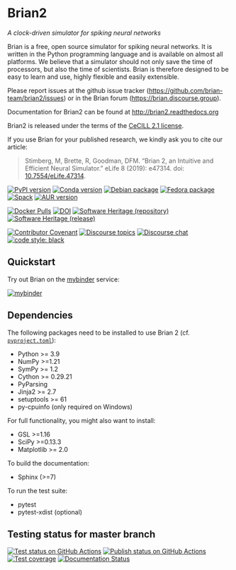 # Brian2

*A clock-driven simulator for spiking neural networks*

Brian is a free, open source simulator for spiking neural networks. It is written in the Python programming language and is available on almost all platforms. We believe that a simulator should not only save the time of processors, but also the time of scientists. Brian is therefore designed to be easy to learn and use, highly flexible and easily extensible.

Please report issues at the github issue tracker (https://github.com/brian-team/brian2/issues) or in the Brian forum (https://brian.discourse.group).

Documentation for Brian2 can be found at http://brian2.readthedocs.org

Brian2 is released under the terms of the [CeCILL 2.1 license](https://opensource.org/licenses/CECILL-2.1).

If you use Brian for your published research, we kindly ask you to cite our article:

> Stimberg, M, Brette, R, Goodman, DFM. “Brian 2, an Intuitive and Efficient Neural Simulator.” eLife 8 (2019): e47314. doi: [10.7554/eLife.47314](https://doi.org/10.7554/eLife.47314).


[![PyPI version](https://img.shields.io/pypi/v/Brian2.svg)](https://pypi.python.org/pypi/Brian2)
[![Conda version](https://img.shields.io/conda/vn/conda-forge/brian2.svg)](https://anaconda.org/conda-forge/brian2)
[![Debian package](https://img.shields.io/debian/v/python3-brian/testing)](https://packages.debian.org/testing/python3-brian)
[![Fedora package](https://img.shields.io/fedora/v/python3-brian2)](https://packages.fedoraproject.org/pkgs/python-brian2/python3-brian2/)
[![Spack](https://img.shields.io/spack/v/py-brian2)](https://packages.spack.io/package.html?name=py-brian2)
[![AUR version](https://img.shields.io/aur/version/python-brian2)](https://aur.archlinux.org/packages/python-brian2)

[![Docker Pulls](https://img.shields.io/docker/pulls/briansimulator/brian)](https://hub.docker.com/r/briansimulator/brian)
[![DOI](https://zenodo.org/badge/DOI/10.5281/zenodo.654861.svg)](https://zenodo.org/doi/10.5281/zenodo.654861)
[![Software Heritage (repository)](https://archive.softwareheritage.org/badge/origin/https://github.com/brian-team/brian2/)](https://archive.softwareheritage.org/browse/origin/?origin_url=https://github.com/brian-team/brian2)
[![Software Heritage (release)](https://archive.softwareheritage.org/badge/swh:1:rel:2d4c5c8c8a6d2318332889df93ab74aef53e2c61/)](https://archive.softwareheritage.org/swh:1:rel:2d4c5c8c8a6d2318332889df93ab74aef53e2c61;origin=https://github.com/brian-team/brian2;visit=swh:1:snp:a90ab7416901a9c5cf6f56d68b3455c65d322afc)

[![Contributor Covenant](https://img.shields.io/badge/Contributor%20Covenant-v1.4%20adopted-ff69b4.svg)](CODE_OF_CONDUCT.md)
[![Discourse topics](https://img.shields.io/discourse/topics?server=https%3A%2F%2Fbrian.discourse.group)](https://brian.discourse.group)
[![Discourse chat](https://img.shields.io/badge/discourse-chat-4EC820?logo=discourse&link=https%3A%2F%2Fbrian.discourse.group%2Fchat)](https://brian.discourse.group/chat)
[![code style: black](https://img.shields.io/badge/code%20style-black-000000.svg)](https://github.com/psf/black)

## Quickstart
Try out Brian on the [mybinder](https://mybinder.org/) service:

[![mybinder](https://static.mybinder.org/badge.svg)](https://mybinder.org/v2/gh/brian-team/brian2-binder/master?filepath=index.ipynb)

## Dependencies
The following packages need to be installed to use Brian 2 (cf. [`pyproject.toml`](pyproject.toml)):

* Python >= 3.9
* NumPy >=1.21
* SymPy >= 1.2
* Cython >= 0.29.21
* PyParsing
* Jinja2 >= 2.7
* setuptools >= 61
* py-cpuinfo (only required on Windows)

For full functionality, you might also want to install:

* GSL >=1.16
* SciPy >=0.13.3
* Matplotlib >= 2.0

To build the documentation:

* Sphinx (>=7)

To run the test suite:

* pytest
* pytest-xdist (optional)

## Testing status for master branch

[![Test status on GitHub Actions](https://github.com/brian-team/brian2/actions/workflows/testsuite.yml/badge.svg)](https://github.com/brian-team/brian2/actions/workflows/testsuite.yml)
[![Publish status on GitHub Actions](https://github.com/brian-team/brian2/actions/workflows/publish.yml/badge.svg)](https://github.com/brian-team/brian2/actions/workflows/publish.yml)
[![Test coverage](https://img.shields.io/coveralls/brian-team/brian2/master.svg)](https://coveralls.io/r/brian-team/brian2?branch=master)
[![Documentation Status](https://readthedocs.org/projects/brian2/badge/?version=stable)](https://brian2.readthedocs.io/en/stable/?badge=stable)
